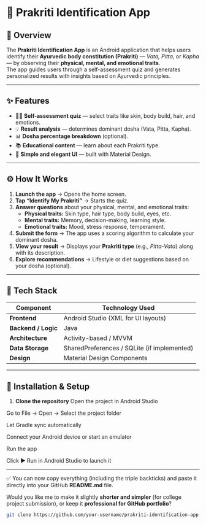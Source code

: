 # 🌿 Prakriti Identification App  

## 📱 Overview  
The **Prakriti Identification App** is an Android application that helps users identify their **Ayurvedic body constitution (Prakriti)** — *Vata, Pitta,* or *Kapha* — by observing their **physical, mental, and emotional traits**.  
The app guides users through a self-assessment quiz and generates personalized results with insights based on Ayurvedic principles.

---

## ✨ Features  
- 🧘‍♀️ **Self-assessment quiz** — select traits like skin, body build, hair, and emotions.  
- 💡 **Result analysis** — determines dominant dosha (Vata, Pitta, Kapha).  
- 📊 **Dosha percentage breakdown** (optional).  
- 📚 **Educational content** — learn about each Prakriti type.  
- 🌈 **Simple and elegant UI** — built with Material Design.  

---

## ⚙️ How It Works  
1. **Launch the app** → Opens the home screen.  
2. **Tap “Identify My Prakriti”** → Starts the quiz.  
3. **Answer questions** about your physical, mental, and emotional traits:  
   - **Physical traits:** Skin type, hair type, body build, eyes, etc.  
   - **Mental traits:** Memory, decision-making, learning style.  
   - **Emotional traits:** Mood, stress response, temperament.  
4. **Submit the form** → The app uses a scoring algorithm to calculate your dominant dosha.  
5. **View your result** → Displays your **Prakriti type** (e.g., *Pitta-Vata*) along with its description.  
6. **Explore recommendations** → Lifestyle or diet suggestions based on your dosha (optional).  

---

## 🧩 Tech Stack  
| Component | Technology Used |
|------------|----------------|
| **Frontend** | Android Studio (XML for UI layouts) |
| **Backend / Logic** | Java |
| **Architecture** | Activity-based / MVVM |
| **Data Storage** | SharedPreferences / SQLite (if implemented) |
| **Design** | Material Design Components |

---

## 🚀 Installation & Setup  
1. **Clone the repository**
Open the project in Android Studio

Go to File → Open → Select the project folder

Let Gradle sync automatically

Connect your Android device or start an emulator

Run the app

Click ▶️ Run in Android Studio to launch it


---

✅ You can now copy everything (including the triple backticks) and paste it directly into your GitHub **README.md** file.  

Would you like me to make it slightly **shorter and simpler** (for college project submission), or keep it **professional for GitHub portfolio**?

   ```bash
   git clone https://github.com/your-username/prakriti-identification-app.git
